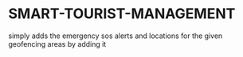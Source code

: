 # SMART-TOURIST-MANAGEMENT
simply adds the emergency sos alerts and locations for the given geofencing areas by adding it
